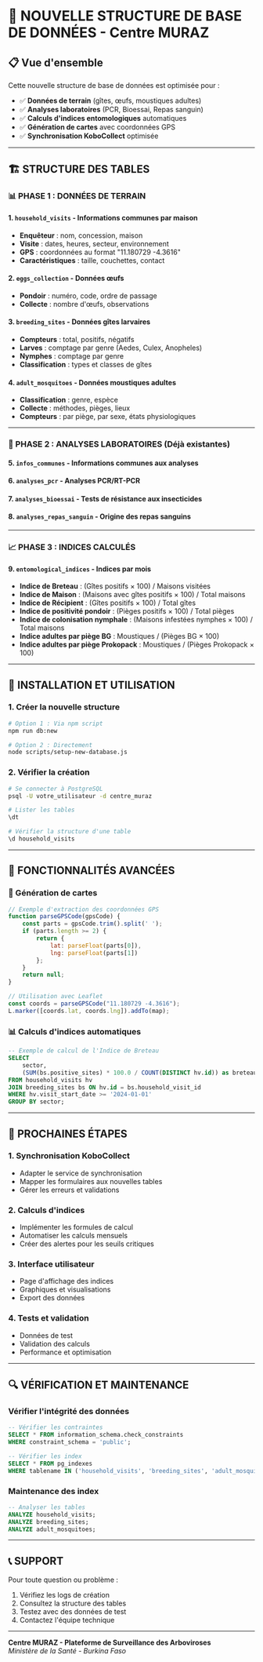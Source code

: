 # 🚀 NOUVELLE STRUCTURE DE BASE DE DONNÉES - Centre MURAZ

## 📋 **Vue d'ensemble**

Cette nouvelle structure de base de données est optimisée pour :
- ✅ **Données de terrain** (gîtes, œufs, moustiques adultes)
- ✅ **Analyses laboratoires** (PCR, Bioessai, Repas sanguin)
- ✅ **Calculs d'indices entomologiques** automatiques
- ✅ **Génération de cartes** avec coordonnées GPS
- ✅ **Synchronisation KoboCollect** optimisée

---

## 🏗️ **STRUCTURE DES TABLES**

### **📊 PHASE 1 : DONNÉES DE TERRAIN**

#### **1. `household_visits` - Informations communes par maison**
- **Enquêteur** : nom, concession, maison
- **Visite** : dates, heures, secteur, environnement
- **GPS** : coordonnées au format "11.180729 -4.3616"
- **Caractéristiques** : taille, couchettes, contact

#### **2. `eggs_collection` - Données œufs**
- **Pondoir** : numéro, code, ordre de passage
- **Collecte** : nombre d'œufs, observations

#### **3. `breeding_sites` - Données gîtes larvaires**
- **Compteurs** : total, positifs, négatifs
- **Larves** : comptage par genre (Aedes, Culex, Anopheles)
- **Nymphes** : comptage par genre
- **Classification** : types et classes de gîtes

#### **4. `adult_mosquitoes` - Données moustiques adultes**
- **Classification** : genre, espèce
- **Collecte** : méthodes, pièges, lieux
- **Compteurs** : par piège, par sexe, états physiologiques

---

### **🧬 PHASE 2 : ANALYSES LABORATOIRES (Déjà existantes)**

#### **5. `infos_communes` - Informations communes aux analyses**
#### **6. `analyses_pcr` - Analyses PCR/RT-PCR**
#### **7. `analyses_bioessai` - Tests de résistance aux insecticides**
#### **8. `analyses_repas_sanguin` - Origine des repas sanguins**

---

### **📈 PHASE 3 : INDICES CALCULÉS**

#### **9. `entomological_indices` - Indices par mois**
- **Indice de Breteau** : (Gîtes positifs × 100) / Maisons visitées
- **Indice de Maison** : (Maisons avec gîtes positifs × 100) / Total maisons
- **Indice de Récipient** : (Gîtes positifs × 100) / Total gîtes
- **Indice de positivité pondoir** : (Pièges positifs × 100) / Total pièges
- **Indice de colonisation nymphale** : (Maisons infestées nymphes × 100) / Total maisons
- **Indice adultes par piège BG** : Moustiques / (Pièges BG × 100)
- **Indice adultes par piège Prokopack** : Moustiques / (Pièges Prokopack × 100)

---

## 🚀 **INSTALLATION ET UTILISATION**

### **1. Créer la nouvelle structure**
```bash
# Option 1 : Via npm script
npm run db:new

# Option 2 : Directement
node scripts/setup-new-database.js
```

### **2. Vérifier la création**
```bash
# Se connecter à PostgreSQL
psql -U votre_utilisateur -d centre_muraz

# Lister les tables
\dt

# Vérifier la structure d'une table
\d household_visits
```

---

## 🔧 **FONCTIONNALITÉS AVANCÉES**

### **📍 Génération de cartes**
```javascript
// Exemple d'extraction des coordonnées GPS
function parseGPSCode(gpsCode) {
    const parts = gpsCode.trim().split(' ');
    if (parts.length >= 2) {
        return {
            lat: parseFloat(parts[0]),
            lng: parseFloat(parts[1])
        };
    }
    return null;
}

// Utilisation avec Leaflet
const coords = parseGPSCode("11.180729 -4.3616");
L.marker([coords.lat, coords.lng]).addTo(map);
```

### **📊 Calculs d'indices automatiques**
```sql
-- Exemple de calcul de l'Indice de Breteau
SELECT 
    sector,
    (SUM(bs.positive_sites) * 100.0 / COUNT(DISTINCT hv.id)) as breteau_index
FROM household_visits hv
JOIN breeding_sites bs ON hv.id = bs.household_visit_id
WHERE hv.visit_start_date >= '2024-01-01'
GROUP BY sector;
```

---

## 🎯 **PROCHAINES ÉTAPES**

### **1. Synchronisation KoboCollect**
- Adapter le service de synchronisation
- Mapper les formulaires aux nouvelles tables
- Gérer les erreurs et validations

### **2. Calculs d'indices**
- Implémenter les formules de calcul
- Automatiser les calculs mensuels
- Créer des alertes pour les seuils critiques

### **3. Interface utilisateur**
- Page d'affichage des indices
- Graphiques et visualisations
- Export des données

### **4. Tests et validation**
- Données de test
- Validation des calculs
- Performance et optimisation

---

## 🔍 **VÉRIFICATION ET MAINTENANCE**

### **Vérifier l'intégrité des données**
```sql
-- Vérifier les contraintes
SELECT * FROM information_schema.check_constraints 
WHERE constraint_schema = 'public';

-- Vérifier les index
SELECT * FROM pg_indexes 
WHERE tablename IN ('household_visits', 'breeding_sites', 'adult_mosquitoes');
```

### **Maintenance des index**
```sql
-- Analyser les tables
ANALYZE household_visits;
ANALYZE breeding_sites;
ANALYZE adult_mosquitoes;
```

---

## 📞 **SUPPORT**

Pour toute question ou problème :
1. Vérifiez les logs de création
2. Consultez la structure des tables
3. Testez avec des données de test
4. Contactez l'équipe technique

---

**Centre MURAZ - Plateforme de Surveillance des Arboviroses**  
*Ministère de la Santé - Burkina Faso*




